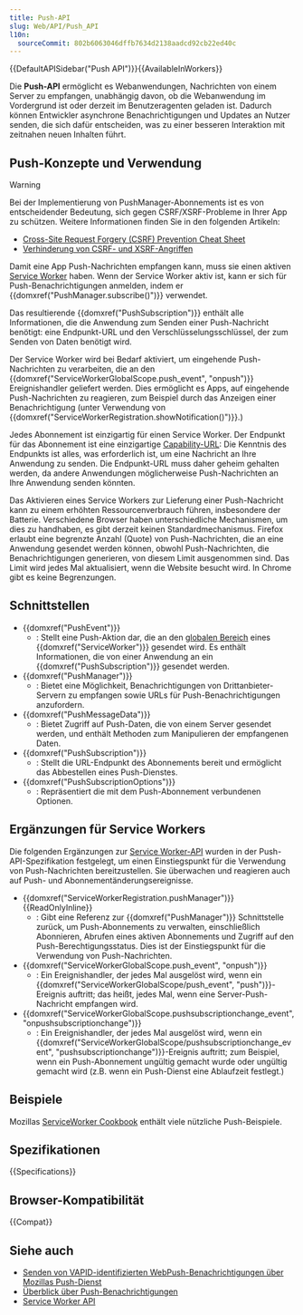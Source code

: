 ```yaml
---
title: Push-API
slug: Web/API/Push_API
l10n:
  sourceCommit: 802b6063046dffb7634d2138aadcd92cb22ed40c
---
```


{{DefaultAPISidebar("Push API")}}{{AvailableInWorkers}}

Die **Push-API** ermöglicht es Webanwendungen, Nachrichten von einem Server zu empfangen, unabhängig davon, ob die Webanwendung im Vordergrund ist oder derzeit im Benutzeragenten geladen ist. Dadurch können Entwickler asynchrone Benachrichtigungen und Updates an Nutzer senden, die sich dafür entscheiden, was zu einer besseren Interaktion mit zeitnahen neuen Inhalten führt.

## Push-Konzepte und Verwendung

> [!WARNING]
> Bei der Implementierung von PushManager-Abonnements ist es von entscheidender Bedeutung, sich gegen CSRF/XSRF-Probleme in Ihrer App zu schützen. Weitere Informationen finden Sie in den folgenden Artikeln:
>
> - [Cross-Site Request Forgery (CSRF) Prevention Cheat Sheet](https://cheatsheetseries.owasp.org/cheatsheets/Cross-Site_Request_Forgery_Prevention_Cheat_Sheet.html)
> - [Verhinderung von CSRF- und XSRF-Angriffen](https://blog.codinghorror.com/preventing-csrf-and-xsrf-attacks/)

Damit eine App Push-Nachrichten empfangen kann, muss sie einen aktiven [Service Worker](/de/docs/Web/API/Service_Worker_API) haben. Wenn der Service Worker aktiv ist, kann er sich für Push-Benachrichtigungen anmelden, indem er {{domxref("PushManager.subscribe()")}} verwendet.

Das resultierende {{domxref("PushSubscription")}} enthält alle Informationen, die die Anwendung zum Senden einer Push-Nachricht benötigt: eine Endpunkt-URL und den Verschlüsselungsschlüssel, der zum Senden von Daten benötigt wird.

Der Service Worker wird bei Bedarf aktiviert, um eingehende Push-Nachrichten zu verarbeiten, die an den {{domxref("ServiceWorkerGlobalScope.push_event", "onpush")}} Ereignishandler geliefert werden. Dies ermöglicht es Apps, auf eingehende Push-Nachrichten zu reagieren, zum Beispiel durch das Anzeigen einer Benachrichtigung (unter Verwendung von {{domxref("ServiceWorkerRegistration.showNotification()")}}.)

Jedes Abonnement ist einzigartig für einen Service Worker. Der Endpunkt für das Abonnement ist eine einzigartige [Capability-URL](https://www.w3.org/TR/capability-urls/): Die Kenntnis des Endpunkts ist alles, was erforderlich ist, um eine Nachricht an Ihre Anwendung zu senden. Die Endpunkt-URL muss daher geheim gehalten werden, da andere Anwendungen möglicherweise Push-Nachrichten an Ihre Anwendung senden könnten.

Das Aktivieren eines Service Workers zur Lieferung einer Push-Nachricht kann zu einem erhöhten Ressourcenverbrauch führen, insbesondere der Batterie. Verschiedene Browser haben unterschiedliche Mechanismen, um dies zu handhaben, es gibt derzeit keinen Standardmechanismus. Firefox erlaubt eine begrenzte Anzahl (Quote) von Push-Nachrichten, die an eine Anwendung gesendet werden können, obwohl Push-Nachrichten, die Benachrichtigungen generieren, von diesem Limit ausgenommen sind. Das Limit wird jedes Mal aktualisiert, wenn die Website besucht wird. In Chrome gibt es keine Begrenzungen.

## Schnittstellen

- {{domxref("PushEvent")}}
  - : Stellt eine Push-Aktion dar, die an den [globalen Bereich](/de/docs/Web/API/ServiceWorkerGlobalScope) eines {{domxref("ServiceWorker")}} gesendet wird. Es enthält Informationen, die von einer Anwendung an ein {{domxref("PushSubscription")}} gesendet werden.
- {{domxref("PushManager")}}
  - : Bietet eine Möglichkeit, Benachrichtigungen von Drittanbieter-Servern zu empfangen sowie URLs für Push-Benachrichtigungen anzufordern.
- {{domxref("PushMessageData")}}
  - : Bietet Zugriff auf Push-Daten, die von einem Server gesendet werden, und enthält Methoden zum Manipulieren der empfangenen Daten.
- {{domxref("PushSubscription")}}
  - : Stellt die URL-Endpunkt des Abonnements bereit und ermöglicht das Abbestellen eines Push-Dienstes.
- {{domxref("PushSubscriptionOptions")}}
  - : Repräsentiert die mit dem Push-Abonnement verbundenen Optionen.

## Ergänzungen für Service Workers

Die folgenden Ergänzungen zur [Service Worker-API](/de/docs/Web/API/Service_Worker_API) wurden in der Push-API-Spezifikation festgelegt, um einen Einstiegspunkt für die Verwendung von Push-Nachrichten bereitzustellen. Sie überwachen und reagieren auch auf Push- und Abonnementänderungsereignisse.

- {{domxref("ServiceWorkerRegistration.pushManager")}} {{ReadOnlyInline}}
  - : Gibt eine Referenz zur {{domxref("PushManager")}} Schnittstelle zurück, um Push-Abonnements zu verwalten, einschließlich Abonnieren, Abrufen eines aktiven Abonnements und Zugriff auf den Push-Berechtigungsstatus. Dies ist der Einstiegspunkt für die Verwendung von Push-Nachrichten.
- {{domxref("ServiceWorkerGlobalScope.push_event", "onpush")}}
  - : Ein Ereignishandler, der jedes Mal ausgelöst wird, wenn ein {{domxref("ServiceWorkerGlobalScope/push_event", "push")}}-Ereignis auftritt; das heißt, jedes Mal, wenn eine Server-Push-Nachricht empfangen wird.
- {{domxref("ServiceWorkerGlobalScope.pushsubscriptionchange_event", "onpushsubscriptionchange")}}
  - : Ein Ereignishandler, der jedes Mal ausgelöst wird, wenn ein {{domxref("ServiceWorkerGlobalScope/pushsubscriptionchange_event", "pushsubscriptionchange")}}-Ereignis auftritt; zum Beispiel, wenn ein Push-Abonnement ungültig gemacht wurde oder ungültig gemacht wird (z.B. wenn ein Push-Dienst eine Ablaufzeit festlegt.)

## Beispiele

Mozillas [ServiceWorker Cookbook](https://github.com/mdn/serviceworker-cookbook) enthält viele nützliche Push-Beispiele.

## Spezifikationen

{{Specifications}}

## Browser-Kompatibilität

{{Compat}}

## Siehe auch

- [Senden von VAPID-identifizierten WebPush-Benachrichtigungen über Mozillas Push-Dienst](https://blog.mozilla.org/services/2016/08/23/sending-vapid-identified-webpush-notifications-via-mozillas-push-service/)
- [Überblick über Push-Benachrichtigungen](https://web.dev/articles/push-notifications-overview)
- [Service Worker API](/de/docs/Web/API/Service_Worker_API)
